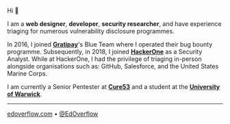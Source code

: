 Hi 👋

I am a **web designer**, **developer**, **security researcher**, and have
experience triaging for numerous vulnerability disclosure programmes.

In 2016, I joined [**Gratipay**](https://gratipay.com/)'s Blue Team where I operated
their bug bounty programme. Subsequently, in 2018, I joined
[**HackerOne**](https://www.hackerone.com/) as a Security Analyst. While at
HackerOne, I had the privilege of triaging in-person alongside organisations
such as: GitHub, Salesforce, and the United States Marine Corps.

I am currently a Senior Pentester at [**Cure53**](https://cure53.de/) and a
student at the [**University of Warwick**](https://warwick.ac.uk/).

---

[edoverflow.com](https://edoverflow.com) • [@EdOverflow](https://twitter.com/EdOverflow)
